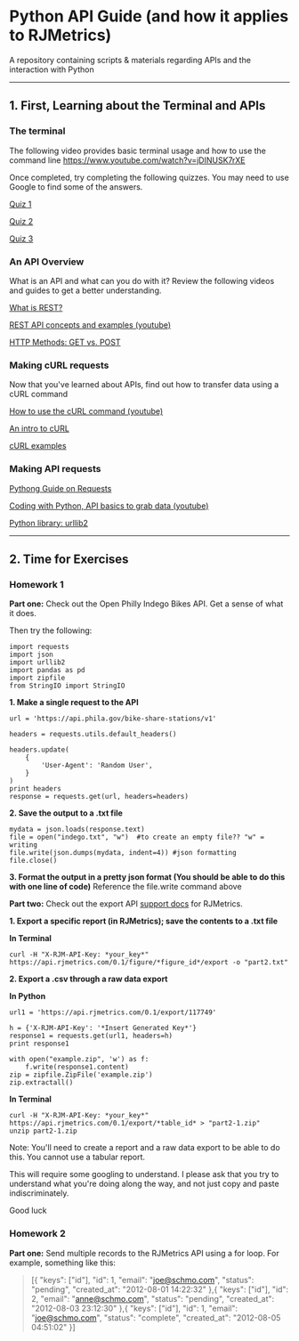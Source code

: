 # Python API Guide (and how it applies to RJMetrics)
A repository containing scripts &amp; materials regarding APIs and the interaction with Python

----
## 1. First, Learning about the Terminal and APIs
### The terminal
The following video provides basic terminal usage and how to use the command line
https://www.youtube.com/watch?v=jDINUSK7rXE

Once completed, try completing the following quizzes. You may need to use Google to find some of the answers.

[Quiz 1](http://www.ch.embnet.org/CoursEMBnet/Exercises/Quiz/quix1.html)

[Quiz 2](http://www.ch.embnet.org/CoursEMBnet/Exercises/Quiz/quix2.html)

[Quiz 3](http://www.ch.embnet.org/CoursEMBnet/Exercises/Quiz/quix3.html)

### An API Overview

What is an API and what can you do with it? Review the following videos and guides to get a better understanding.

[What is REST?](http://www.restapitutorial.com/lessons/whatisrest.html)

[REST API concepts and examples (youtube)](https://www.youtube.com/watch?v=7YcW25PHnAA)

[HTTP Methods: GET vs. POST](https://www.w3schools.com/tags/ref_httpmethods.asp)

### Making cURL requests

Now that you've learned about APIs, find out how to transfer data using a cURL command

[How to use the cURL command (youtube)](https://www.youtube.com/watch?v=WxUVU0b95Oc)

[An intro to cURL](https://gist.github.com/joyrexus/85bf6b02979d8a7b0308)

[cURL examples](https://www.rosehosting.com/blog/curl-command-examples/)

### Making API requests

[Pythong Guide on Requests](http://docs.python-requests.org/en/master/)

[Coding with Python, API basics to grab data (youtube)](https://www.youtube.com/watch?v=pxofwuWTs7c)

[Python library: urllib2](https://docs.python.org/2/library/urllib2.html)

----
## 2. Time for Exercises

### Homework 1

**Part one:**
Check out the Open Philly Indego Bikes API. 
Get a sense of what it does. 

Then try the following:

```
import requests
import json
import urllib2
import pandas as pd
import zipfile
from StringIO import StringIO
```

**1. Make a single request to the API**

```
url = 'https://api.phila.gov/bike-share-stations/v1'

headers = requests.utils.default_headers()

headers.update(
    {
        'User-Agent': 'Random User',
    }
)
print headers
response = requests.get(url, headers=headers)
```

**2. Save the output to a .txt file**

```
mydata = json.loads(response.text)
file = open("indego.txt", "w")  #to create an empty file?? "w" = writing
file.write(json.dumps(mydata, indent=4)) #json formatting
file.close()
```

**3. Format the output in a pretty json format (You should be able to do this with one line of code)**
Reference the file.write command above

**Part two:**
Check out the export API [support docs](https://support.rjmetrics.com/hc/en-us/articles/204674465-Automating-data-retrieval-with-the-Data-Export-API) for RJMetrics.
     
**1. Export a specific report (in RJMetrics); save the contents to a .txt file**

**In Terminal**
```
curl -H "X-RJM-API-Key: *your_key*" https://api.rjmetrics.com/0.1/figure/*figure_id*/export -o "part2.txt"
```

**2. Export a .csv through a raw data export**

**In Python**
```
url1 = 'https://api.rjmetrics.com/0.1/export/117749'

h = {'X-RJM-API-Key': '*Insert Generated Key*'}
response1 = requests.get(url1, headers=h)
print response1      

with open("example.zip", 'w') as f:
    f.write(response1.content)
zip = zipfile.ZipFile('example.zip')
zip.extractall()
```

**In Terminal**
```
curl -H "X-RJM-API-Key: *your_key*" https://api.rjmetrics.com/0.1/export/*table_id* > "part2-1.zip"
unzip part2-1.zip
```


Note: You'll need to create a report and a raw data export to be able to do this. You cannot use a tabular report.

This will require some googling to understand. I please ask that you try to understand what you're doing along the way, and not just copy and paste indiscriminately.

Good luck 

### Homework 2

**Part one:**
Send multiple records to the RJMetrics API using a for loop.
For example, something like this:

> [{
>  "keys": ["id"],
>  "id": 1,
>  "email": "joe@schmo.com",
>  "status": "pending",
>  "created_at": "2012-08-01 14:22:32"
> },{
>  "keys": ["id"],
>  "id": 2,
>  "email": "anne@schmo.com",
>  "status": "pending",
>  "created_at": "2012-08-03 23:12:30"
> },{
>  "keys": ["id"],
>  "id": 1,
>  "email": "joe@schmo.com",
>  "status": "complete",
>  "created_at": "2012-08-05 04:51:02"
> }]

